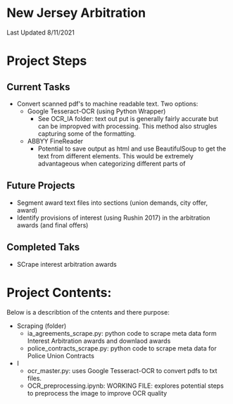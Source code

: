 # New Jersey Arbitration

Last Updated 8/11/2021

# Project Steps
## Current Tasks
* Convert scanned pdf's to machine readable text. Two options:
    * Google Tesseract-OCR (using Python Wrapper)
        * See OCR_IA folder: text out put is generally fairly accurate but can be impropved with processing. This method also strugles capturing some of the formatting.
    * ABBYY FineReader
        * Potential to save output as html and use BeautifulSoup to get the text from different elements. This would be extremely advantageous when categorizing different parts of 

## Future Projects
* Segment award text files into sections (union demands, city offer, award)
* Identify provisions of interest (using Rushin 2017) in the arbitration awards (and final offers)

## Completed Taks
 * SCrape interest arbitration awards 

# Project Contents:
Below is a describtion of the cntents and there purpose:
* Scraping (folder)
	* ia_agreements_scrape.py: python code to scrape meta data form Interest Arbitration awards and downlaod awards
	* police_contracts_scrape.py: python code to scrape meta data for Police Union Contracts
* I
    * ocr_master.py: uses Google Tesseract-OCR to convert pdfs to txt files. 
    * OCR_preprocessing.ipynb: WORKING FILE: explores potential steps to preprocess the image to improve OCR quality